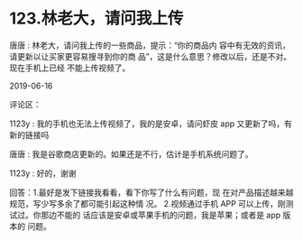 # 123.林老大，请问我上传

唐唐 : 林老大，请问我上传的一些商品，提示：“你的商品内 容中有无效的资讯，请更新以让买家更容易搜寻到你的商 品”，这是什么意思？修改以后，还是不对。现在手机上已经 不能上传视频了。

2019-06-16

评论区：

1123y : 我的手机也无法上传视频了，我的是安卓，请问虾皮 app 又更新了吗，有新的链接吗

唐唐 : 我是谷歌商店更新的。如果还是不行，估计是手机系统问题了。

1123y : 好的，谢谢

回答：1.最好是发下链接我看看，看下你写了什么有问题，现 在对产品描述越来越规范，写少写多余了都可能引起这种情 况。 2.视频通过手机 APP 可以上传，刚测试过。你那边不能的 话应该是安卓或苹果手机的问题，我是苹果；或者是 app 版本的 问题。
